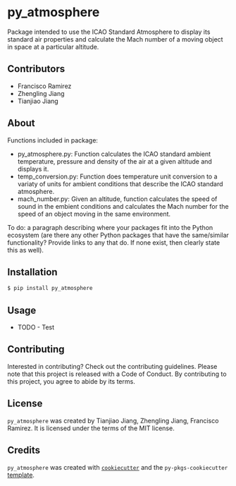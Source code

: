 # py_atmosphere

Package intended to use the ICAO Standard Atmosphere to display its standard air properties and calculate the Mach number of a moving object in space at a particular altitude.

## Contributors 

- Francisco Ramirez
- Zhengling Jiang 
- Tianjiao Jiang

## About

Functions included in package:
- py_atmosphere.py: Function calculates the ICAO standard ambient temperature, pressure and density of the air at a given altitude and displays it. 
- temp_conversion.py: Function does temperature unit conversion to a variaty of units for ambient conditions that describe the ICAO standard atmosphere.
- mach_number.py: Given an altitude, function calculates the speed of sound in the embient conditions and calculates the Mach number for the speed of an object moving in the same environment.

To do: a paragraph describing where your packages fit into the Python ecosystem (are there any other Python packages that have the same/similar functionality? Provide links to any that do. If none exist, then clearly state this as well).

## Installation

```bash
$ pip install py_atmosphere
```

## Usage

- TODO - Test

## Contributing

Interested in contributing? Check out the contributing guidelines. Please note that this project is released with a Code of Conduct. By contributing to this project, you agree to abide by its terms.

## License

`py_atmosphere` was created by Tianjiao Jiang, Zhengling Jiang, Francisco Ramirez. It is licensed under the terms of the MIT license.

## Credits

`py_atmosphere` was created with [`cookiecutter`](https://cookiecutter.readthedocs.io/en/latest/) and the `py-pkgs-cookiecutter` [template](https://github.com/py-pkgs/py-pkgs-cookiecutter).
